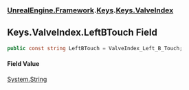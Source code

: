 ### [UnrealEngine.Framework](./UnrealEngine-Framework.md 'UnrealEngine.Framework').[Keys](./Keys.md 'UnrealEngine.Framework.Keys').[Keys.ValveIndex](./Keys-ValveIndex.md 'UnrealEngine.Framework.Keys.ValveIndex')
## Keys.ValveIndex.LeftBTouch Field
  
```csharp
public const string LeftBTouch = ValveIndex_Left_B_Touch;
```
#### Field Value
[System.String](https://docs.microsoft.com/en-us/dotnet/api/System.String 'System.String')  
